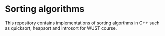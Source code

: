 # Sorting algorithms

This repository contains implementations of sorting algorthms in C++ such as quicksort, heapsort and introsort for WUST course.
